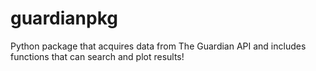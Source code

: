 # guardianpkg
Python package that acquires data from The Guardian API and includes functions that can search and plot results!
